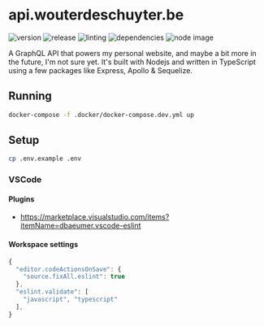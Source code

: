 # api.wouterdeschuyter.be

![version](https://img.shields.io/github/v/tag/wouterds/api.wouterdeschuyter.be?color=orange&label=version)
![release](https://github.com/wouterds/api.wouterdeschuyter.be/workflows/release/badge.svg)
![linting](https://github.com/wouterds/api.wouterdeschuyter.be/workflows/linting/badge.svg)
![dependencies](https://img.shields.io/david/wouterds/api.wouterdeschuyter.be)
![node image](https://img.shields.io/docker/image-size/wouterds/api.wouterdeschuyter.be/node?label=node%20image)

A GraphQL API that powers my personal website, and maybe a bit more in the future, I'm not sure yet. It's built with Nodejs and written in TypeScript using a few packages like Express, Apollo & Sequelize.

## Running

```bash
docker-compose -f .docker/docker-compose.dev.yml up
```

## Setup

```bash
cp .env.example .env
```

### VSCode

#### Plugins

- https://marketplace.visualstudio.com/items?itemName=dbaeumer.vscode-eslint

#### Workspace settings

```javascript
{
  "editor.codeActionsOnSave": {
    "source.fixAll.eslint": true
  },
  "eslint.validate": [
    "javascript", "typescript"
  ],
}
```
